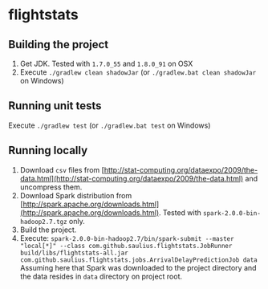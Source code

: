 # flightstats

## Building the project

1. Get JDK. Tested with `1.7.0_55` and `1.8.0_91` on OSX
2. Execute `./gradlew clean shadowJar` (or `./gradlew.bat clean shadowJar` on Windows)

## Running unit tests

Execute `./gradlew test` (or `./gradlew.bat test` on Windows)

## Running locally

1. Download `csv` files from [http://stat-computing.org/dataexpo/2009/the-data.html](http://stat-computing.org/dataexpo/2009/the-data.html) and uncompress them.
2. Download Spark distribution from [http://spark.apache.org/downloads.html](http://spark.apache.org/downloads.html). Tested with `spark-2.0.0-bin-hadoop2.7.tgz` only.
3. Build the project.
4. Execute: `spark-2.0.0-bin-hadoop2.7/bin/spark-submit --master "local[*]" --class com.github.saulius.flightstats.JobRunner build/libs/flightstats-all.jar com.github.saulius.flightstats.jobs.ArrivalDelayPredictionJob data`
  Assuming here that Spark was downloaded to the project directory and the data resides in `data` directory on project root.
